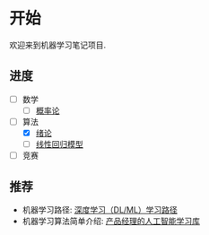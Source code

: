 # 开始

欢迎来到机器学习笔记项目.

## 进度

- [ ] 数学
    - [ ] [概率论](/数学/概率论)
- [ ] 算法
    - [x] [绪论](/算法/绪论)
    - [ ] [线性回归模型](/算法/线性回归模型)
- [ ] 竞赛

## 推荐

- 机器学习路径: [深度学习（DL/ML）学习路径](https://github.com/loveunk/machine-learning-deep-learning-notes/tree/master?tab=readme-ov-file)
- 机器学习算法简单介绍: [产品经理的人工智能学习库](https://easyai.tech/)